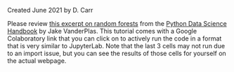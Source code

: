 Created June 2021 by D. Carr

Please review [this excerpt on random forests](https://jakevdp.github.io/PythonDataScienceHandbook/05.08-random-forests.html) from the [Python Data Science Handbook](https://www.oreilly.com/library/view/python-data-science/9781491912126/) by Jake VanderPlas.
This tutorial comes with a Google Colaboratory link that you can click on to actively run the code in a format that is very similar to JupyterLab. Note that the last 3 cells may not run due to an import issue, but you can see the results of those cells for yourself on the actual webpage.  
